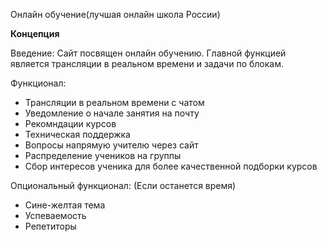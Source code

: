 Онлайн обучение(лучшая онлайн школа России)

**Концепция**

Введение:
Сайт посвящен онлайн обучению. Главной функцией является трансляции в реальном времени и задачи по блокам.

Функционал:

- Трансляции в реальном времени с чатом
- Уведомление о начале занятия на почту
- Рекомндации курсов
- Техническая поддержка 
- Вопросы напрямую учителю через сайт
- Распределение учеников на группы
- Сбор интересов ученика для более качественной подборки курсов

Опциональный функционал: (Если останется время)


- Сине-желтая тема
- Успеваемость 
- Репетиторы


